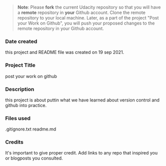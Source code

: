 >**Note**: Please **fork** the current Udacity repository so that you will have a **remote** repository in **your** Github account. Clone the remote repository to your local machine. Later, as a part of the project "Post your Work on Github", you will push your proposed changes to the remote repository in your Github account.

### Date created
 this project and README file was created on 19 sep 2021.

### Project Title
post your work on github

### Description
this project is about puttin what we have learned about version control and github into practice.

### Files used
.gitignore.txt
readme.md

### Credits
It's important to give proper credit. Add links to any repo that inspired you or blogposts you consulted.

